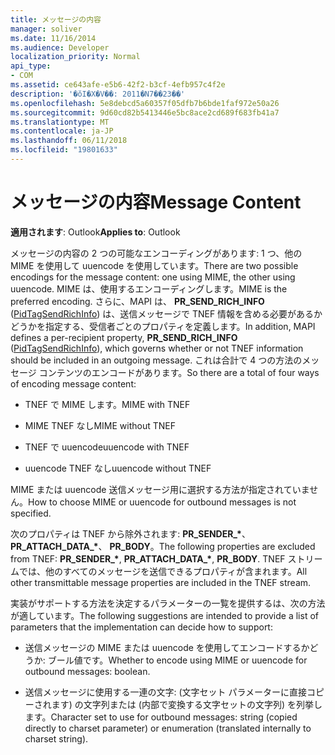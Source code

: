 ```yaml
---
title: メッセージの内容
manager: soliver
ms.date: 11/16/2014
ms.audience: Developer
localization_priority: Normal
api_type:
- COM
ms.assetid: ce643afe-e5b6-42f2-b3cf-4efb957c4f2e
description: '�ŏI�X�V��: 2011�N7��23��'
ms.openlocfilehash: 5e8debcd5a60357f05dfb7b6bde1faf972e50a26
ms.sourcegitcommit: 9d60cd82b5413446e5bc8ace2cd689f683fb41a7
ms.translationtype: MT
ms.contentlocale: ja-JP
ms.lasthandoff: 06/11/2018
ms.locfileid: "19801633"
---
```

# <a name="message-content"></a><span data-ttu-id="4a94f-103">メッセージの内容</span><span class="sxs-lookup"><span data-stu-id="4a94f-103">Message Content</span></span>

  
  
<span data-ttu-id="4a94f-104">**適用されます**: Outlook</span><span class="sxs-lookup"><span data-stu-id="4a94f-104">**Applies to**: Outlook</span></span> 
  
<span data-ttu-id="4a94f-105">メッセージの内容の 2 つの可能なエンコーディングがあります: 1 つ、他の MIME を使用して uuencode を使用しています。</span><span class="sxs-lookup"><span data-stu-id="4a94f-105">There are two possible encodings for the message content: one using MIME, the other using uuencode.</span></span> <span data-ttu-id="4a94f-106">MIME は、使用するエンコーディングします。</span><span class="sxs-lookup"><span data-stu-id="4a94f-106">MIME is the preferred encoding.</span></span> <span data-ttu-id="4a94f-107">さらに、MAPI は、 **PR_SEND_RICH_INFO** ([PidTagSendRichInfo](pidtagsendrichinfo-canonical-property.md)) は、送信メッセージで TNEF 情報を含める必要があるかどうかを指定する、受信者ごとのプロパティを定義します。</span><span class="sxs-lookup"><span data-stu-id="4a94f-107">In addition, MAPI defines a per-recipient property, **PR_SEND_RICH_INFO** ([PidTagSendRichInfo](pidtagsendrichinfo-canonical-property.md)), which governs whether or not TNEF information should be included in an outgoing message.</span></span> <span data-ttu-id="4a94f-108">これは合計で 4 つの方法のメッセージ コンテンツのエンコードがあります。</span><span class="sxs-lookup"><span data-stu-id="4a94f-108">So there are a total of four ways of encoding message content:</span></span>
  
- <span data-ttu-id="4a94f-109">TNEF で MIME します。</span><span class="sxs-lookup"><span data-stu-id="4a94f-109">MIME with TNEF</span></span>
    
- <span data-ttu-id="4a94f-110">MIME TNEF なし</span><span class="sxs-lookup"><span data-stu-id="4a94f-110">MIME without TNEF</span></span>
    
- <span data-ttu-id="4a94f-111">TNEF で uuencode</span><span class="sxs-lookup"><span data-stu-id="4a94f-111">uuencode with TNEF</span></span>
    
- <span data-ttu-id="4a94f-112">uuencode TNEF なし</span><span class="sxs-lookup"><span data-stu-id="4a94f-112">uuencode without TNEF</span></span>
    
<span data-ttu-id="4a94f-113">MIME または uuencode 送信メッセージ用に選択する方法が指定されていません。</span><span class="sxs-lookup"><span data-stu-id="4a94f-113">How to choose MIME or uuencode for outbound messages is not specified.</span></span>
  
<span data-ttu-id="4a94f-114">次のプロパティは TNEF から除外されます: **PR_SENDER_\***、 **PR_ATTACH_DATA_\***、 **PR_BODY**。</span><span class="sxs-lookup"><span data-stu-id="4a94f-114">The following properties are excluded from TNEF: **PR_SENDER_\***, **PR_ATTACH_DATA_\***, **PR_BODY**.</span></span> <span data-ttu-id="4a94f-115">TNEF ストリームでは、他のすべてのメッセージを送信できるプロパティが含まれます。</span><span class="sxs-lookup"><span data-stu-id="4a94f-115">All other transmittable message properties are included in the TNEF stream.</span></span>
  
<span data-ttu-id="4a94f-116">実装がサポートする方法を決定するパラメーターの一覧を提供するは、次の方法が適しています。</span><span class="sxs-lookup"><span data-stu-id="4a94f-116">The following suggestions are intended to provide a list of parameters that the implementation can decide how to support:</span></span>
  
- <span data-ttu-id="4a94f-117">送信メッセージの MIME または uuencode を使用してエンコードするかどうか: ブール値です。</span><span class="sxs-lookup"><span data-stu-id="4a94f-117">Whether to encode using MIME or uuencode for outbound messages: boolean.</span></span>
    
- <span data-ttu-id="4a94f-118">送信メッセージに使用する一連の文字: (文字セット パラメーターに直接コピーされます) の文字列または (内部で変換する文字セットの文字列) を列挙します。</span><span class="sxs-lookup"><span data-stu-id="4a94f-118">Character set to use for outbound messages: string (copied directly to charset parameter) or enumeration (translated internally to charset string).</span></span>
    

